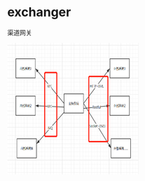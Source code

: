 # exchanger
渠道网关

<img  src= 'image/old_sa.bmp' width = "300" height = "300" title='普通系统内外通讯架构头'>


 


